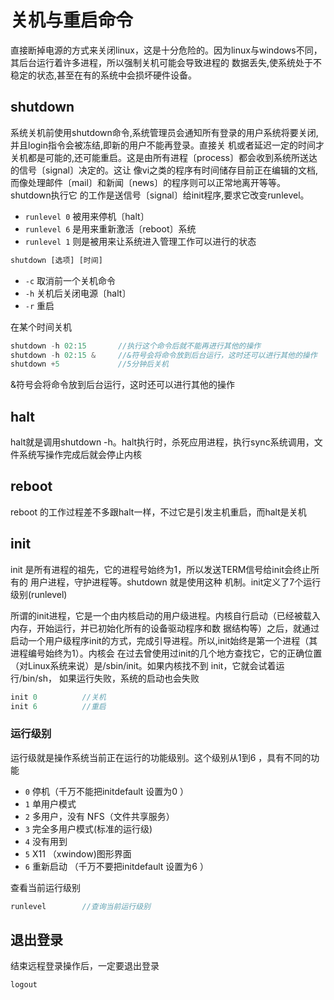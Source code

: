 # 关机与重启命令

直接断掉电源的方式来关闭linux，这是十分危险的。因为linux与windows不同，其后台运行着许多进程，所以强制关机可能会导致进程的
数据丢失,使系统处于不稳定的状态,甚至在有的系统中会损坏硬件设备。

## shutdown

系统关机前使用shutdown命令,系统管理员会通知所有登录的用户系统将要关闭,并且login指令会被冻结,即新的用户不能再登录。直接关
机或者延迟一定的时间才关机都是可能的,还可能重启。这是由所有进程〔process〕都会收到系统所送达的信号〔signal〕决定的。这让
像vi之类的程序有时间储存目前正在编辑的文档,而像处理邮件〔mail〕和新闻〔news〕的程序则可以正常地离开等等。 shutdown执行它
的工作是送信号〔signal〕给init程序,要求它改变runlevel。

* `runlevel 0` 被用来停机〔halt〕
* `runlevel 6` 是用来重新激活〔reboot〕系统
* `runlevel 1` 则是被用来让系统进入管理工作可以进行的状态

```javascript
shutdown [选项] [时间]
```

* `-c` 取消前一个关机命令
* `-h` 关机后关闭电源〔halt〕
* `-r` 重启

在某个时间关机

```javascript
shutdown -h 02:15       //执行这个命令后就不能再进行其他的操作
shutdown -h 02:15 &     //&符号会将命令放到后台运行，这时还可以进行其他的操作
shutdown +5             //5分钟后关机
```

<p class="warning">&符号会将命令放到后台运行，这时还可以进行其他的操作</p>

## halt

halt就是调用shutdown -h。halt执行时，杀死应用进程，执行sync系统调用，文件系统写操作完成后就会停止内核

## reboot

reboot 的工作过程差不多跟halt一样，不过它是引发主机重启，而halt是关机

## init

init 是所有进程的祖先，它的进程号始终为1，所以发送TERM信号给init会终止所有的 用户进程，守护进程等。shutdown 就是使用这种
机制。init定义了7个运行级别(runlevel)

所谓的init进程，它是一个由内核启动的用户级进程。内核自行启动（已经被载入内存，开始运行，并已初始化所有的设备驱动程序和数
据结构等）之后，就通过启动一个用户级程序init的方式，完成引导进程。所以,init始终是第一个进程（其进程编号始终为1）。内核会
在过去曾使用过init的几个地方查找它，它的正确位置（对Linux系统来说）是/sbin/init。如果内核找不到 init，它就会试着运行/bin/sh，
如果运行失败，系统的启动也会失败

```javascript
init 0          //关机
init 6          //重启
```

### 运行级别

运行级就是操作系统当前正在运行的功能级别。这个级别从1到6 ，具有不同的功能

* `0` 停机（千万不能把initdefault 设置为0 ） 　　
* `1` 单用户模式 　
* `2` 多用户，没有 NFS（文件共享服务）
* `3` 完全多用户模式(标准的运行级) 　
* `4` 没有用到 　
* `5` X11 （xwindow)图形界面
* `6` 重新启动 （千万不要把initdefault 设置为6 ）

查看当前运行级别

```javascript
runlevel        //查询当前运行级别
```

## 退出登录

结束远程登录操作后，一定要退出登录

```
logout
```